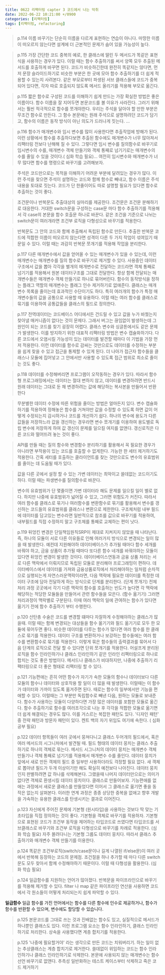 ```yaml
---
title: 0622 리팩터링 capter 3 코드에서 나는 악취 
date: 2022-06-22 10:21:00 +/0900
categories: [리팩터링]
tags: [리팩터링, refactoring]    
---
```



>p.114
>이름 바꾸기는 단순히 이름을 다르게 표현하는 연습이 아니다. 마땅한 이름이 떠오르지 않는다면 설계에 더 근본적인 문제가 숨어 있을 가능성이 높다.

> p.115
> 가장 간단한 코드 중복의 예로, 한 클래스에 딸린 두 메서드가 똑같은 표현식을 사용하는 경우가 있다. 이럴 때는 함수 추출하기를 써서 양쪽 모두 추출된 메서드를 호출하게  바꾸면 된다. 코드가 비슷하긴한데 완전히 똑같지는 않다면, 먼저 문장 슬라이드하기로 비슷한 부분은 한 곳에 모아 함수 추출하기를 더 쉽게 적용할 수 있는지 사려본다. 같은  부모로부터 파생된 서브 클래스들에 코드가 중복되어 있다면, 각자 따로 호출되지 않도록 메서드 올리기를 적용해 부모로 옮긴다.

>p.115
>짧은 함수로 구성된 코드를 이해하기 쉽게 만드는 가장 확실한 방법은 좋은 이름이다. 함수 이름을 잘 지어두면 본문코드를 볼 이유가 사라진다.
>그러기 위해서는 훨씬 적극적으로 함수를 쪼개야한다. 우리는 주석을 달아야 할 만한 부분은 무조건 함수로 만든다. 그 함수 본문에는 원래 주석으로 설명하려던 코드가 담기고, 함수의 이름은 동작 방식이 아닌 의도가 드러나게 짓는다. ...


>p.116
>함수가 매개변수와 임시 변수를 많이 사용한다면 추출작업에 방해가 된다. 이런 상황에서 함수를 추출하다보면 추출된 함수에도 매개변수가 너무 많아져서 리팩터링 전보다 난해해 질 수 있다. 그렇다면 임시 변수를 질의함수로 바꾸기로 임시변수의 수를, 매개변수 객체 만들기와 객체 통째로 넘기기로는 매개변수의 수를 줄일 수 있을 것이다.( 심화 학습 필요)...
> 여전히 임시변수와 매개변수가 너무 많다면 함수를 명령으로 바꾸기를 고려해보자.

>주석은 코드만으로는 목적을 이해하기 어려운 부분에 달려있는 경우가 많다. 이런 주석을 찾으면 주석이 설명하는 코드와 함께 함수로 빼내고, 함수 이름은 주석 내용을 토대로 짓는다. 코드가 단 한줄이어도 따로 설명할 필요가 있다면 함수로 추출하는 것이 좋다.

>조건문이나 반복문도 추출대상의 실마리를 제공한다. 조건문은 조건문 분해하기로 대응한다. 거대한 switch문을 구성하는 case문 마다 함수 추출하기를 적용해서 각 case의 본문을 함수 호출문 하나로 바꾼다.  같은 조건을 기준으로 나뉘는 switch문이 여러개라면 조건부 로직을 다형성으로 바꾸기를 적용한다.

>반복문도 그 안의 코드와 함께 추출해서 독립된 함수로 만든다. 추출한 반복문 코드에 적합한 이름이 떠오르지 않는다면 성격이 다른 두 가지 작업이 섞여있기 때문일 수 있다. 이럴 때는 과감히 반복문 쪼개기를 적용해 작업을 분리한다. 


>p.117
>다른 매개변수에서 값을 얻어올 수 있는 매개변수가 있을 수 있는데, 이런 매개변수는 매개변수를 질의 함수로 바꾸기로 제거할 수 있다. 사용중인 데이터 구조에서 값을 뽑아 각각을 별개의 매개변수로 전달하는 코드라면 객체 통째로 넘기기를 적용해서 원본 데이터구조를 그대로 전달한다. 항상 함께 전달되는 매개변수들은 매개변수 객체 만들기로 하나로 묶어버린다. 함수의 동작방식을 정하는 플래그 역할의 매개변수는 플래그 인수 제거하기로 없애준다. 
>클래스는 매개변수 목록을 줄이는데 효과적인 수단이기도 하다. 특히 여러개의 함수가 특정 매개변수들의 값을 공통으로 사용할 때 유용하다. 이럴 때는 여러 함수를 클래스로 묶기를 이용하여 공통값들을 클래스의 필드로 정의한다. 


>p.117
>전역데이터는 코드베이스 어디에서든 건드릴 수 있고 값을 누가 바꿨는지 찾아낼 매커니즘이 없다는 것이 문제다. 그래서 버그는 끊임없이 발생하는데 그 원인이 되는 코드를 찾기 굉장히 어렵다. 클래스 변수와 싱글톤에서도 같은 문제가 발생한다. 
>이를 방지하기 위한 대표적 리팩터링 방법은 변수 캡슐화하기다. 다른 코드에서 오염시킬 가능성이 있는 데이터를 발견할 때마다 이 기법을 가장 먼저 적용한다. 이런 데이터를 함수로 감싸는 것만으로도 데이터를 수정하는 부분을 쉽게 찾을 수 있고 접근을 통제할 수 있게 된다. 더 나아가 접근자 함수들을 클래스나 모듈에 집어넣고 그 안에서만 사용할 수 있도록 접근 범위로 최소로 줄이는 것도 좋다.   

>p.118
>데이터를 수정해버리면 프로그램이 오작동하는 경우가 있다. 따라서 함수형 프로그래밍에서는 데이터는 절대 변하지 않고, 데이터를 변경하려면 반드시 원래 데이터는 그대로 둔 채 변경하려는 값에 해당하는 복사본을 만들어서 반환한다 

>무분별한 데이터 수정에 따른 위험을 줄이는 방법은 얼마든지 있다. 
>변수 캡슐화하기를 적용하여 정해놓은 함수를 거쳐야만 값을 수정할 수 있도록 하면 값이 어떻게 수정되는지 감시하거나 코드를 개선하기 쉽다. 하나의 변수에 용도가 다른 값들을 저장하느라 값을 갱신하는 경우라면 변수 쪼개기를 이용하여 용도별로 독립 변수에 저장하게 하여 값 갱신이 문제를 일으킬 여지를 없앤다. 갱신로직은 다른 코드와 떨어뜨려 놓는 것이 좋다. 

>API를 만들 때는 질의 함수와 변경함수 분리하기를 활용해서 꼭 필요한 경우가 아니라면 부작용이 있는 코드를 호출할 수 없게한다. 가능한 한 세터 제거하기도 적용한다. 간혹 세터를 호출하는 클라이언트를 찾는 것만으로도 변수의 유효범위를 줄이는 데 도움될 때가 있다.

>값을 다른 곳에서 설정 할 수 있는 가변 데이터는 최악이고 쓸데없는 코드이기도 하다. 이럴 때는 파생변수를 질의함수로 바꾼다. 

>변수의 유효범위가 단 몇줄이면 가변 데이터라 해도 문제를 일으킬 일이 별로 없다. 하지만 나중에 유효범위가 넓어질 수 있고, 그러면 위험도가 커진다. 따라서 여러 함수를 클래스로 묶기나 여러함수를 변환함수로 묶기를 활용해서 변수를 갱신하는 코드들의 유효범위를 클래스나 변환으로 제한한다. 구조체처럼 내부 필드에 데이터를 담고있는 변수라면 일반적으로 참조를 값으로 바꾸기를 적용하여, 내부필드를 직접 수정하지 말고 구조체를 통째로 교체하는 편이 낫다. 

>p.119
>뒤엉킨 변경은 단일책임원칙SRP이 제대로 지켜지지 않았을 때 나타난다. 즉, 하나의 모듈이 서로 다른 이유들로 인해 여러가지 방식으로 변경되는 일이 많을 때 발생한다. 예컨데 지원해야하 데이터베이스가 추가될 때마다 함수 세개를 바꿔야 하고, 금융 상품이 추가될 때마다 또다른 함수 네개를 바꿔야하는 모듈이 있다면 뒤엉킨 변경이 발생한 것이다. 데이터베이스연동과 금융 상품 처리는 서로 다른 맥락에서 이뤄지므로 독립된 모듈로 분리해야 프로그래밍이 편하다. 
>데이터베이스에서 데이터를 가져와 금융상품로직에서 처리해야하는 일처럼 순차적으로 실행되는게 자연스러운맥락이라면, 다음 맥락에 필요한 데이터를 특정한 데이터 구조에 담아 전달하게 하는 방식으로 단계를 분리한다. (단계 쪼개기)
>전체 처리 과정 곳곳에서 각기 다른 맥락의 함수를 호출하는 빈도가 높다면 각 맥락에 해당하는 적당한 모듈들을 만들어서 관련 함수들을 모은다. (함수 옮기기) 그러면 처리과정이 맥락별로 구분된다. 이때 여러 맥락의 일에 관여하는 함수가 있다면 옮기기 전에 함수 추출하기 부터 수행한다. 

>p.120 
>산탄총 수술은 코드를 변경할 떄마다 자잘하게 수정해야하는 클래스가 많을때. 이럴 때는 함께 변경되는 대상들을 함수 옮기기와 필드 옮기기로 모두 한 모듈에 묶어두면 좋다. 비슷한 데이터를 다루는 함수가 많다면 여러 함수를 한 클래스로 묶기를 적용한다. 데이터 구조를 변환하거나 보강하는 함수들에는 여러 함수를 변환함수로 묶기를 적용한다. 이렇게 묶은 함수들의 출력결과를 묶어서 다음 단계의 로직으로 전달 할 수 있다면 단위 쪼개기를 적용한다.
>어설프게 분리된 로직을 함수 인라인하기나 클래스 인라인하기 같은 인라인 리팩터링으로 하나로 합치는 것도 좋은 방법이다. 메서드나 클래스가 비대하지만, 나중에 추출하기 리팩터링으로 더 좋은 형태로 리팩터링 할 수 있다.

>p.121
>기능편애는 흔히 어떤 함수가 자기가 속한 모듈의 함수나 데이터보다 다른 모듈의 함수나 데이터와 상호작용 할 일이 더 많을 때 발생한다. 이럴때는 이 함수가 데이터와 가까이 있도록 옮겨주면 된다. 때로는 함수의 일부에서만 기능을 편애할 수 있다. 이럴때는 그 부분만 독립함수로 빼낸 다음, 원하는 모듈로 보내준다.
>함수가 사용하는 모듈이 다양하다면 가장 많은 데이터를 포함한 모듈로 옮긴다. 함수 추출하기로 함수를 여러조각으로 나눈 후 각각을 적합한 모듈로 옮기면 더 쉽게 해결되는 경우도 많다.
> 이를 거스르는 복잡한 패턴도 있다. '디자인 패턴' 중 전략 패턴과 방문자 패턴이 있다. 켄트 백의 자기 위임도 여기에 속한다. ( 심화 공부 필요)

>p.122
>데이터 항목들이 여러 곳에서 뭉쳐다니고 클래스 두어개의 필드에서, 혹은 여러 메서드의 시그니처에서 발견될 때. 필드 형태의 데이터 뭉치는 클래스 추출하기로 하나의 객체로 묶는다. 메서드 시그니처의 데이터 뭉치는 매개변수 객체 만들기나 객체 통째로 넘기기를 적용해서 매개변수 수를 줄인다. 데이터 뭉치가 앞에서 새로 만든 객체의 필드 중 일부만 사용하더라도 걱정할 필요 없다. 새 객체로 뽑아낸 필드가 두개 이상이기만 해도 확실히 예전보다 나아진다.
> 데이터 뭉치인지 판별하려면 값 하나를 삭제해본다. 그랬을때 나머지 데이터만으로는 의미가 없다면 객체로 환생시킬 데이터 뭉치이다. 클래스로 만들어보자. 
> 기능편애를 없애는 과정에서 새로운 클래스를 만들었다면 이어서 그 클래스로 옮기면 좋을 동작은 없는지 살펴본다. 이러한 연계 과정은 종종 상당한 중복을 없애고 향후 개발을 가속하는 유용한 클래스를 탄생시키는 결과로 이어진다. 

>p.123
>자신에게 주어진 문제에 기본형 (원시타입)을 사용하는 것보다  딱 맞는 기초타입을 직접 정의하는 것이 좋다. 기본형을 객체로 바꾸기를 적용하자. 기본형으로 표현된 코드가 조건부 동작을 제어하는 타입코드로 쓰였다면 타입코드를 서브클래스로 바꾸기와 조건부 로직을 다형성으로 바꾸기를 차례로 적용한다. (심화 학습 필요)
>자주 몰려다니는 기본형 그룹도 데이터 뭉치다. 따라서 클래스 추출하기와 매개변수 객체 만들기를 이용한다. 

>p.124
>똑같은 조건부로직(switch/case문이나 길게 나열된 if/else문)이 여러 곳에서 반복해 등장하는 코드의 문제점. 조건절을 하나 추가할 때 마다 다른 switch문도 모두 찾아서 함께 수정해야하기 때문이다. 이럴 때 다형성을 활용한다. (심화 학습 필요)

>p.124
>일급함수를 지원하는 언어가 많아졌다. 반복문을 파이프라인으로 바꾸기를 적용해 제거할 수 있다. filter 나 map 같은 파이프라인 연산을 사용하면 코드에서 각 원소들이 어떻게 처리되는지 쉽게 파악할 수 있다.

__일급함수__
일급 함수를 가진 언어에서는 함수를 다른 함수에 인수로 제공하거나, 함수가 함수를 반환할 수 있으며, 변수에도 할당할 수 있습니다.

>p.125
>본문코드를 그대로 쓰는 것과 진배없는 함수도 있고, 실질적으로 메서드가 하나뿐인 클래스도 있다. 이런 프로그램 요소는 함수 인라인하기, 클래스 인라인하기로 처리한다. 상속을 사용했다면 계층 합치기를 적용한다.


>p.125
>'나중에 필요할거야' 라는 생각으로 만든 코드는 치워버리기. 하는 일이 없는 추상클래스는 계층 합치기로 제거한다. 쓸데없이 위임하는 코드는 함수 인라인하기나 클래스 인라인하기로 삭제한다. 본문에 사용되지 않는 매개변수는 함수 선언 바꾸기로 없앤다. 
>추측성 일반화하는 테스트 케이스부터 삭제하고 죽은 코드 제거하기






